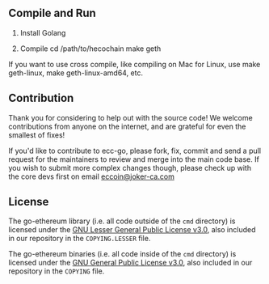 ## Compile and Run

1. Install Golang

2. Compile
cd /path/to/hecochain
make geth

If you want to use cross compile, like compiling on Mac for Linux, use make geth-linux, make geth-linux-amd64, etc.

## Contribution

Thank you for considering to help out with the source code! We welcome contributions
from anyone on the internet, and are grateful for even the smallest of fixes!

If you'd like to contribute to ecc-go, please fork, fix, commit and send a pull request
for the maintainers to review and merge into the main code base. If you wish to submit
more complex changes though, please check up with the core devs first on email eccoin@joker-ca.com



## License

The go-ethereum library (i.e. all code outside of the `cmd` directory) is licensed under the
[GNU Lesser General Public License v3.0](https://www.gnu.org/licenses/lgpl-3.0.en.html),
also included in our repository in the `COPYING.LESSER` file.

The go-ethereum binaries (i.e. all code inside of the `cmd` directory) is licensed under the
[GNU General Public License v3.0](https://www.gnu.org/licenses/gpl-3.0.en.html), also
included in our repository in the `COPYING` file.
